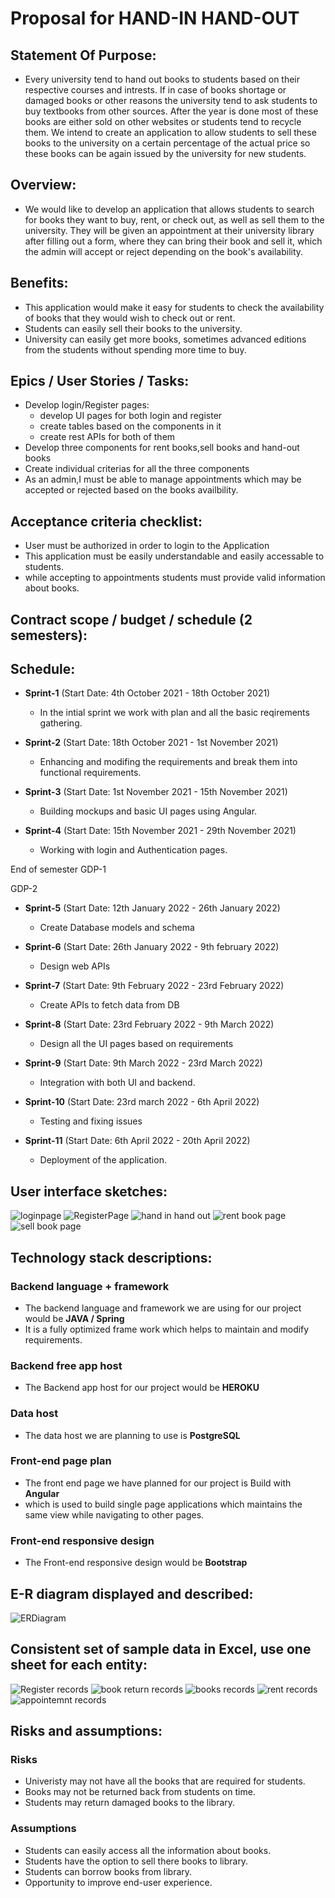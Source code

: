 # Proposal for HAND-IN HAND-OUT
## Statement Of Purpose:
- Every university tend to hand out books to students based on their respective courses and intrests. If in case of books shortage or damaged books or other reasons the university tend to ask students to buy textbooks from other sources. After the year is done most of these books are either sold on other websites or students tend to recycle them. We intend to create an application to allow students to sell these books to the university on a certain percentage of the actual price so these books can be again issued by the university for new students.

 ## Overview:
 - We would like to develop an application that allows students to search for books they want to buy, rent, or check out, as well as sell them to the university. They will be given an appointment at their university library after filling out a form, where they can bring their book and sell it, which the admin will accept or reject depending on the book's availability.
 
 ## Benefits:
- This application would make it easy for students to check the availability of books that they would wish to check out or rent.
- Students can easily sell their books to the university.
- University can easily get more books, sometimes advanced editions from the students without spending more time to buy.

## Epics / User Stories / Tasks:

- Develop login/Register pages:
    - develop UI pages for both login and register
    - create tables based on the components in it
    - create rest APIs for both of them
- Develop three components for rent books,sell books and hand-out books
- Create individual criterias for all the three components 
- As an admin,I must be able to manage appointments which may be accepted or rejected based on the books availbility.
 
## Acceptance criteria checklist:
- User must be authorized in order to login to the Application
- This application must be easily understandable and easily accessable to students.
- while accepting to appointments students must provide valid information about books.

## Contract scope / budget / schedule (2 semesters):


## Schedule:

- **Sprint-1** (Start Date: 4th October 2021 - 18th October 2021)
   - In the intial sprint we work with plan and all the basic reqirements gathering. 

- **Sprint-2** (Start Date: 18th October 2021 - 1st November 2021)
   - Enhancing and modifing the requirements and break them into functional requirements.
- **Sprint-3** (Start Date: 1st November 2021 - 15th November 2021)
   - Building mockups and basic UI pages using Angular.

- **Sprint-4**  (Start Date: 15th November 2021 - 29th November 2021)
   - Working with login and Authentication pages.

 End of semester GDP-1

 GDP-2 

 - **Sprint-5**  (Start Date: 12th January 2022 - 26th January 2022)
    - Create Database models and schema

 - **Sprint-6** (Start Date: 26th January 2022 - 9th february 2022)
    - Design web APIs

 - **Sprint-7** (Start Date: 9th February 2022 - 23rd February 2022)
    - Create APIs to fetch data from DB

 - **Sprint-8** (Start Date: 23rd February 2022 - 9th March 2022)
    - Design all the UI pages based on requirements

 - **Sprint-9** (Start Date: 9th March 2022 - 23rd March 2022)
    - Integration with both UI and backend.

 - **Sprint-10** (Start Date: 23rd march 2022 - 6th April 2022)
    - Testing and fixing issues

 - **Sprint-11** (Start Date: 6th April 2022 - 20th April 2022)
    - Deployment of the application.
 

## User interface sketches:
![](Images/LoginPage.png "loginpage")
![](Images/Register.png "RegisterPage ")
![](Images/submitimage.jpg "hand in hand out")
![](Images/Rentbooks.jpg "rent book page")
![](Images/sellbooks.jpg "sell book page")

## Technology stack descriptions:


### Backend language + framework 
- The backend language and framework we are using for our project would be **JAVA / Spring**
- It is a fully optimized frame work which helps to maintain and modify requirements.

### Backend free app host 
- The Backend app host for our project would be **HEROKU**
### Data host 
- The data host we are planning to use is **PostgreSQL**
### Front-end page plan 
- The front end page we have planned for our project is Build with **Angular**
- which is used to build single page applications which maintains the same view while navigating to other pages.  
### Front-end responsive design 
- The Front-end responsive design would be **Bootstrap**


## E-R diagram displayed and described:
![](ERDiagram.png "ERDiagram")

## Consistent set of sample data in Excel, use one sheet for each entity:
![](Images/Registersheet.png " Register records")
![](Images/BookReturns.png "book return records ")
![](Images/Books.png " books records")
![](Images/RentRecords.png "rent records ")
![](Images/Appointment.png " appointemnt records")
## Risks and assumptions:
### Risks
- Univeristy may not have all the books that are required for students.
- Books may not be returned back from students on time.
- Students may return damaged books to the library.
### Assumptions
- Students can easily access all the information about books.
- Students have the option to sell there books to library.
- Students can borrow books from library.
- Opportunity to improve end-user experience.





